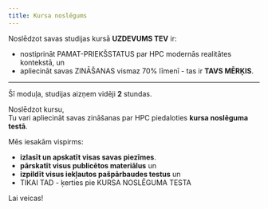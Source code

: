 ```yaml
---
title: Kursa noslēgums
---
```



Noslēdzot savas studijas kursā  **UZDEVUMS TEV** ir:
- nostiprināt PAMAT-PRIEKŠSTATUS par HPC modernās realitātes kontekstā, un
- apliecināt savas ZINĀŠANAS vismaz 70% līmenī - tas ir **TAVS MĒRĶIS**.

---

Šī moduļa, studijas aizņem vidēji **2** stundas.

Noslēdzot kursu,  
Tu vari apliecināt savas zināšanas par HPC piedaloties **kursa noslēguma testā**.  

Mēs iesakām vispirms:
-  **izlasīt un apskatīt visas savas piezīmes**. 
-  **pārskatīt visus publicētos materiālus** un 
- **izpildīt visus iekļautos pašpārbaudes testus** un 
- TIKAI TAD - ķerties pie KURSA NOSLĒGUMA TESTA

Lai veicas!

